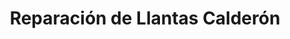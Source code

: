 ---
title: "Reparación de Llantas Calderón"
url: /alajuelita/reparacion-de-llantas-calderon/
shop: Reifen
---
